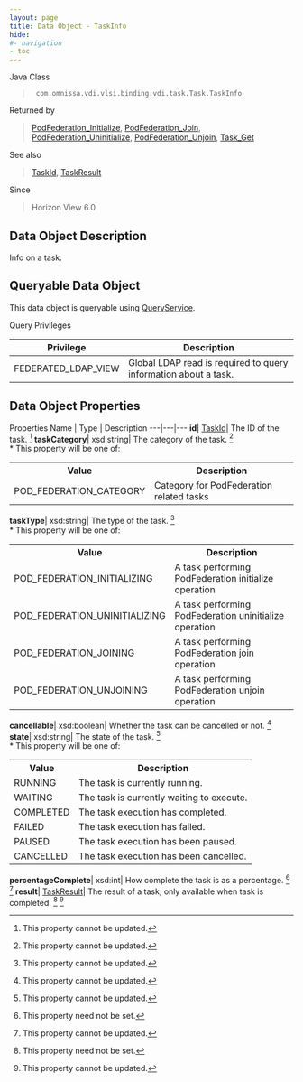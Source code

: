 ```yaml
---
layout: page
title: Data Object - TaskInfo
hide:
#- navigation
- toc
---
```






Java Class
> ` com.omnissa.vdi.vlsi.binding.vdi.task.Task.TaskInfo`

Returned by
> [PodFederation_Initialize](vdi.federation.PodFederation.md#initialize), [PodFederation_Join](vdi.federation.PodFederation.md#join), [PodFederation_Uninitialize](vdi.federation.PodFederation.md#uninitialize), [PodFederation_Unjoin](vdi.federation.PodFederation.md#unjoin), [Task_Get](vdi.task.Task.md#get)

See also
> [TaskId](vdi.entity.TaskId.md), [TaskResult](vdi.task.Task.TaskResult.md)

Since
> Horizon View 6.0


## Data Object Description

Info on a task.

##  Queryable Data Object

This data object is queryable using [QueryService](vdi.query.QueryService.md "QueryService").

Query Privileges

Privilege |  Description
---|---
FEDERATED_LDAP_VIEW|  Global LDAP read is required to query information about a task.



## Data Object Properties
Properties
Name |  Type |  Description
---|---|---
**id**| [TaskId](vdi.entity.TaskId.md)|  The ID of the task. [^2]
**taskCategory**|  xsd:string|  The category of the task. [^2] <br>* This property will be one of:<br><table><tr><th>Value</th><th>Description</th></tr><tr><td>POD_FEDERATION_CATEGORY</td><td>Category for PodFederation related tasks</td></tr></table>
**taskType**|  xsd:string|  The type of the task. [^2] <br>* This property will be one of:<br><table><tr><th>Value</th><th>Description</th></tr><tr><td>POD_FEDERATION_INITIALIZING</td><td>A task performing PodFederation initialize operation</td></tr><tr><td>POD_FEDERATION_UNINITIALIZING</td><td>A task performing PodFederation uninitialize operation</td></tr><tr><td>POD_FEDERATION_JOINING</td><td>A task performing PodFederation join operation</td></tr><tr><td>POD_FEDERATION_UNJOINING</td><td>A task performing PodFederation unjoin operation</td></tr></table>
**cancellable**|  xsd:boolean|  Whether the task can be cancelled or not. [^2]
**state**|  xsd:string|  The state of the task. [^2] <br>* This property will be one of:<br><table><tr><th>Value</th><th>Description</th></tr><tr><td>RUNNING</td><td>The task is currently running.</td></tr><tr><td>WAITING</td><td>The task is currently waiting to execute.</td></tr><tr><td>COMPLETED</td><td>The task execution has completed.</td></tr><tr><td>FAILED</td><td>The task execution has failed.</td></tr><tr><td>PAUSED</td><td>The task execution has been paused.</td></tr><tr><td>CANCELLED</td><td>The task execution has been cancelled.</td></tr></table>
**percentageComplete**|  xsd:int|  How complete the task is as a percentage. [^1] [^2]
**result**| [TaskResult](vdi.task.Task.TaskResult.md)|  The result of a task, only available when task is completed. [^1] [^2]


 


[^1]: This property need not be set.
[^2]: This property cannot be updated.